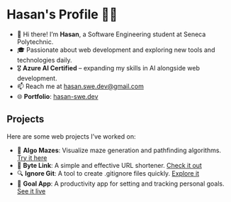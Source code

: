 # Hasan's Profile 👨‍💻

- 👋 Hi there! I’m **Hasan**, a Software Engineering student at Seneca Polytechnic.
- 🎓 Passionate about web development and exploring new tools and technologies daily.
- 🎖 **Azure AI Certified** – expanding my skills in AI alongside web development.
- 📫 Reach me at [hasan.swe.dev@gmail.com](mailto:hasan.swe.dev)
- 🌐 **Portfolio**: [hasan-swe.dev](https://hasan-swe.dev/)

## Projects

Here are some web projects I’ve worked on:

- 🌌 **Algo Mazes**: Visualize maze generation and pathfinding algorithms. [Try it here](https://algo-mazes.netlify.app/)
- 🔗 **Byte Link**: A simple and effective URL shortener. [Check it out](https://byte-link.netlify.app/)
- 🔍 **Ignore Git**: A tool to create .gitignore files quickly. [Explore it](https://ignore-git.netlify.app/)
- 🎯 **Goal App**: A productivity app for setting and tracking personal goals. [See it live](https://goal-app-70cf4.firebaseapp.com/)



<!---
MohHasan1/MohHasan1 is a ✨ special ✨ repository because its `README.md` (this file) appears on your GitHub profile.
You can click the Preview link to take a look at your changes.
--->
